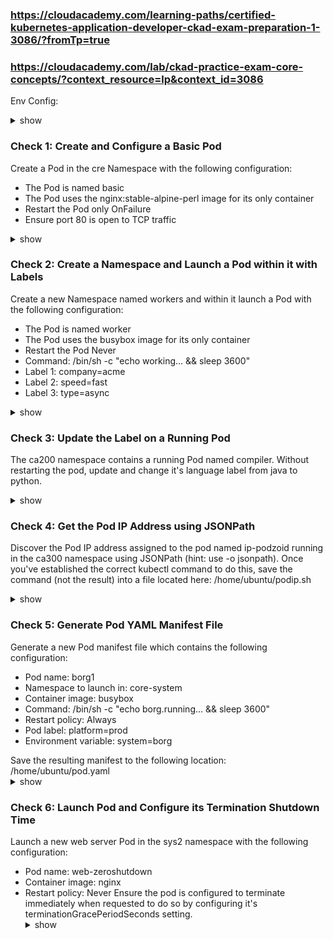 ### https://cloudacademy.com/learning-paths/certified-kubernetes-application-developer-ckad-exam-preparation-1-3086/?fromTp=true ###
### https://cloudacademy.com/lab/ckad-practice-exam-core-concepts/?context_resource=lp&context_id=3086 ###

Env Config:
<details><summary>show</summary>
<p>
  
```bash
export dy='--dry-run=client -o yaml' fg='--force --grace-period 0' && \
alias k=kubectl && source <(kubectl completion bash | sed 's/kubectl/k/g') && \
echo -e 'set nu et sts=2 sw=2 ts=2' >> ~/.vimrc
```
 
</p>
</details>

### Check 1: Create and Configure a Basic Pod ###
Create a Pod in the cre Namespace with the following configuration: <ul>
<li>The Pod is named basic</li>
<li>The Pod uses the nginx:stable-alpine-perl image for its only container</li>
<li>Restart the Pod only OnFailure</li>
<li>Ensure port 80 is open to TCP traffic</li>
  </ul>
<details><summary>show</summary>
<p>
  
```bash
k run -n cre --image=nginx:stable-alpine-perl --restart=OnFailure --port=80 basic
```
  
</p>
</details>

### Check 2: Create a Namespace and Launch a Pod within it with Labels ###
Create a new Namespace named workers and within it launch a Pod with the following configuration: <ul>
<li>The Pod is named worker</li>
<li>The Pod uses the busybox image for its only container</li>
<li>Restart the Pod Never</li>
<li>Command: /bin/sh -c "echo working... && sleep 3600"</li>
<li>Label 1: company=acme</li>
<li>Label 2: speed=fast</li>
<li>Label 3: type=async</li></ul>

<details><summary>show</summary>
<p>
  
```bash
k create ns workers
k run -n workers worker --image=busybox --labels="company=acme,speed=fast,type=async" -- /bin/sh -c "echo working... && sleep 3600"}
```
  
</p>
</details>

### Check 3: Update the Label on a Running Pod ###
The ca200 namespace contains a running Pod named compiler. Without restarting the pod, update and change it's language label from java to python.

<details><summary>show</summary>
<p>
  
```bash
k label --overwrite=true pod compiler -n ca200 language=python
```
  
</p>
</details>

### Check 4: Get the Pod IP Address using JSONPath ###
Discover the Pod IP address assigned to the pod named ip-podzoid running in the ca300 namespace using JSONPath (hint: use -o jsonpath). Once you've established the correct kubectl command to do this, save the command (not the result) into a file located here: /home/ubuntu/podip.sh

<details><summary>show</summary>
<p>
  
```bash
cat << EOF > /home/ubuntu/podip.sh
kubectl get pods -n ca300 -o jsonpath="{.items[*].status.podIP}"
EOF
```
  
</p>
</details>

### Check 5: Generate Pod YAML Manifest File ###
Generate a new Pod manifest file which contains the following configuration:
<ul><li>Pod name: borg1</li>
<li>Namespace to launch in: core-system</li>
<li>Container image: busybox</li>
<li>Command: /bin/sh -c "echo borg.running... && sleep 3600"</li>
<li>Restart policy: Always</li>
<li>Pod label: platform=prod</li>
<li>Environment variable: system=borg</li></ul>
Save the resulting manifest to the following location: /home/ubuntu/pod.yaml

<details><summary>show</summary>
<p>
  
```bash
k run -n core-system borg1 --image=busybox --restart=Always --labels="platform=prod" --env system=borg $dy -- /bin/sh -c "echo borg.running... && sleep 3600" > /home/ubuntu/pod.yaml
```
  
</p>
</details>

### Check 6: Launch Pod and Configure its Termination Shutdown Time ###
Launch a new web server Pod in the sys2 namespace with the following configuration:
<ul><li>Pod name: web-zeroshutdown
<li>Container image: nginx
<li>Restart policy: Never
Ensure the pod is configured to terminate immediately when requested to do so by configuring it's terminationGracePeriodSeconds setting.

<details><summary>show</summary>
<p>
  
```bash
k run web-zeroshutdown -n sys2 --image=nginx --restart=Never --port=80 $dy > pod-zeroshutdown.yaml
k explain pod.spec
vim pod-zeroshutdown.yaml
kubectl apply -f pod-zeroshutdown.yaml
```
  
</p>
</details>
